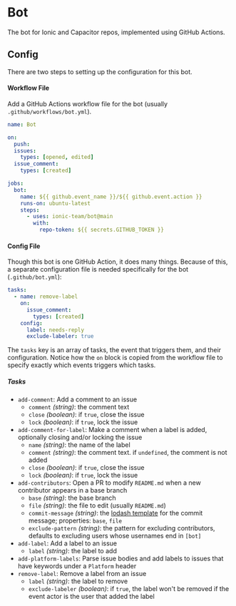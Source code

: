 # Bot

The bot for Ionic and Capacitor repos, implemented using GitHub Actions.

## Config

There are two steps to setting up the configuration for this bot.

#### Workflow File

Add a GitHub Actions workflow file for the bot (usually `.github/workflows/bot.yml`).

```yml
name: Bot

on:
  push:
  issues:
    types: [opened, edited]
  issue_comment:
    types: [created]

jobs:
  bot:
    name: ${{ github.event_name }}/${{ github.event.action }}
    runs-on: ubuntu-latest
    steps:
      - uses: ionic-team/bot@main
        with:
          repo-token: ${{ secrets.GITHUB_TOKEN }}
```

#### Config File

Though this bot is one GitHub Action, it does many things. Because of this, a separate configuration file is needed specifically for the bot (`.github/bot.yml`):

```yml
tasks:
  - name: remove-label
    on:
      issue_comment:
        types: [created]
    config:
      label: needs-reply
      exclude-labeler: true
```

The `tasks` key is an array of tasks, the event that triggers them, and their configuration. Notice how the `on` block is copied from the workflow file to specify exactly which events triggers which tasks.

##### Tasks

- `add-comment`: Add a comment to an issue
  - `comment` _(string)_: the comment text
  - `close` _(boolean)_: if `true`, close the issue
  - `lock` _(boolean)_: if `true`, lock the issue
- `add-comment-for-label`: Make a comment when a label is added, optionally closing and/or locking the issue
  - `name` _(string)_: the name of the label
  - `comment` _(string)_: the comment text. if `undefined`, the comment is not added
  - `close` _(boolean)_: if `true`, close the issue
  - `lock` _(boolean)_: if `true`, lock the issue
- `add-contributors`: Open a PR to modify `README.md` when a new contributor appears in a base branch
  - `base` _(string)_: the base branch
  - `file` _(string)_: the file to edit (usually `README.md`)
  - `commit-message` _(string)_: the [lodash template](https://lodash.com/docs#template) for the commit message; properties: `base`, `file`
  - `exclude-pattern` _(string)_: the pattern for excluding contributors, defaults to excluding users whose usernames end in `[bot]`
- `add-label`: Add a label to an issue
  - `label` _(string)_: the label to add
- `add-platform-labels`: Parse issue bodies and add labels to issues that have keywords under a `Platform` header
- `remove-label`: Remove a label from an issue
  - `label` _(string)_: the label to remove
  - `exclude-labeler` _(boolean)_: if `true`, the label won't be removed if the event actor is the user that added the label
